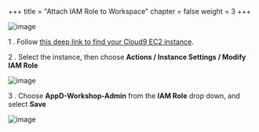 +++
title = "Attach IAM Role to Workspace"
chapter = false
weight = 3
+++

![image](/images/workshop_setup/ad_team_tech_lead.png)

1 . Follow [this deep link to find your Cloud9 EC2 instance](https://console.aws.amazon.com/ec2/v2/home?#Instances:tag:Name=AppD-Workshop;sort=desc:launchTime).

2 . Select the instance, then choose **Actions / Instance Settings / Modify IAM Role**


![image](/images/workshop_setup/iam_attach_role_01.png)


3 . Choose **AppD-Workshop-Admin** from the **IAM Role** drop down, and select **Save**

![image](/images/workshop_setup/iam_attach_role_02.png)
